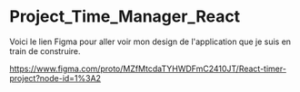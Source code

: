 # Project_Time_Manager_React

Voici le lien Figma pour aller voir mon design de l'application que je suis en train de construire.

https://www.figma.com/proto/MZfMtcdaTYHWDFmC2410JT/React-timer-project?node-id=1%3A2
